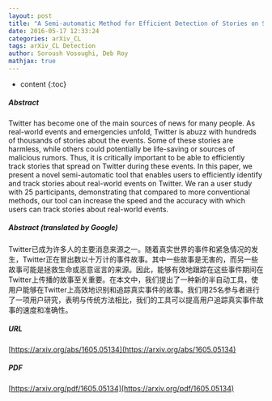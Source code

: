 ```yaml
---
layout: post
title: "A Semi-automatic Method for Efficient Detection of Stories on Social Media"
date: 2016-05-17 12:33:24
categories: arXiv_CL
tags: arXiv_CL Detection
author: Soroush Vosoughi, Deb Roy
mathjax: true
---
```


* content
{:toc}

##### Abstract
Twitter has become one of the main sources of news for many people. As real-world events and emergencies unfold, Twitter is abuzz with hundreds of thousands of stories about the events. Some of these stories are harmless, while others could potentially be life-saving or sources of malicious rumors. Thus, it is critically important to be able to efficiently track stories that spread on Twitter during these events. In this paper, we present a novel semi-automatic tool that enables users to efficiently identify and track stories about real-world events on Twitter. We ran a user study with 25 participants, demonstrating that compared to more conventional methods, our tool can increase the speed and the accuracy with which users can track stories about real-world events.

##### Abstract (translated by Google)
Twitter已成为许多人的主要消息来源之一。随着真实世界的事件和紧急情况的发生，Twitter正在冒出数以十万计的事件故事。其中一些故事是无害的，而另一些故事可能是拯救生命或恶意谣言的来源。因此，能够有效地跟踪在这些事件期间在Twitter上传播的故事至关重要。在本文中，我们提出了一种新的半自动工具，使用户能够在Twitter上高效地识别和追踪真实事件的故事。我们用25名参与者进行了一项用户研究，表明与传统方法相比，我们的工具可以提高用户追踪真实事件故事的速度和准确性。

##### URL
[https://arxiv.org/abs/1605.05134](https://arxiv.org/abs/1605.05134)

##### PDF
[https://arxiv.org/pdf/1605.05134](https://arxiv.org/pdf/1605.05134)


